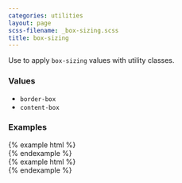 ```yaml
---
categories: utilities
layout: page
scss-filename: _box-sizing.scss
title: box-sizing
---
```

Use to apply `box-sizing` values with utility classes.

### Values
* `border-box`
* `content-box`

### Examples
<div class="DocsExample DocsExample--render--hidden">
{% example html %}
<div class="u-box-sizing--border-box"></div>
{% endexample %}
</div>

<div class="DocsExample DocsExample--render--hidden">
{% example html %}
<div class="u-box-sizing--content-box"></div>
{% endexample %}
</div>
